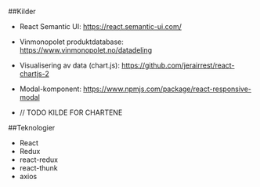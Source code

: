 ##Kilder

* React Semantic UI:
https://react.semantic-ui.com/

* Vinmonopolet produktdatabase:
https://www.vinmonopolet.no/datadeling

* Visualisering av data (chart.js):
https://github.com/jerairrest/react-chartjs-2

* Modal-komponent:
https://www.npmjs.com/package/react-responsive-modal

* // TODO KILDE FOR CHARTENE

##Teknologier
* React
* Redux
* react-redux
* react-thunk
* axios


